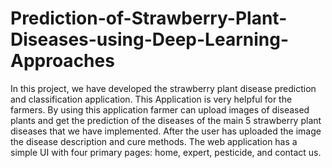 # Prediction-of-Strawberry-Plant-Diseases-using-Deep-Learning-Approaches
In this project, we have developed the strawberry plant disease prediction  and classification application. This Application is very helpful for the farmers. By  using this application farmer can upload images of diseased plants and get the  prediction of the diseases of the main 5 strawberry plant diseases that we have implemented. After the user has uploaded the image the disease description and cure methods. The web application has a simple UI with four primary pages: home, expert, pesticide, and contact us.

